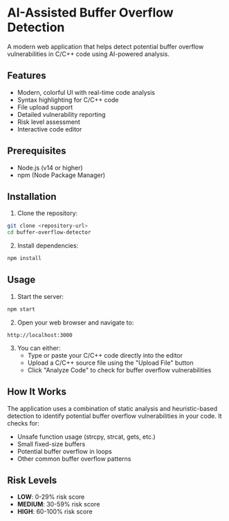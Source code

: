 # AI-Assisted Buffer Overflow Detection

A modern web application that helps detect potential buffer overflow vulnerabilities in C/C++ code using AI-powered analysis.

## Features

- Modern, colorful UI with real-time code analysis
- Syntax highlighting for C/C++ code
- File upload support
- Detailed vulnerability reporting
- Risk level assessment
- Interactive code editor

## Prerequisites

- Node.js (v14 or higher)
- npm (Node Package Manager)

## Installation

1. Clone the repository:
```bash
git clone <repository-url>
cd buffer-overflow-detector
```

2. Install dependencies:
```bash
npm install
```

## Usage

1. Start the server:
```bash
npm start
```

2. Open your web browser and navigate to:
```
http://localhost:3000
```

3. You can either:
   - Type or paste your C/C++ code directly into the editor
   - Upload a C/C++ source file using the "Upload File" button
   - Click "Analyze Code" to check for buffer overflow vulnerabilities

## How It Works

The application uses a combination of static analysis and heuristic-based detection to identify potential buffer overflow vulnerabilities in your code. It checks for:

- Unsafe function usage (strcpy, strcat, gets, etc.)
- Small fixed-size buffers
- Potential buffer overflow in loops
- Other common buffer overflow patterns

## Risk Levels

- **LOW**: 0-29% risk score
- **MEDIUM**: 30-59% risk score
- **HIGH**: 60-100% risk score

